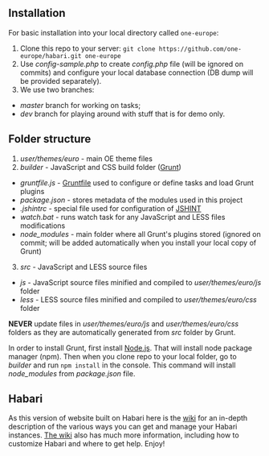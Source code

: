Installation
----------------------------------------------------

For basic installation into your local directory called `one-europe`:

1. Clone this repo to your server: `git clone https://github.com/one-europe/habari.git one-europe`
2. Use *config-sample.php* to create *config.php* file (will be ignored on commits) and configure your local database connection (DB dump will be provided separately).
3. We use two branches:
  * *master* branch for working on tasks;
  * *dev* branch for playing around with stuff that is for demo only.

Folder structure
----------------------------------------------------
1. *user/themes/euro* - main OE theme files
2. *builder* - JavaScript and CSS build folder ([Grunt](http://gruntjs.com))
 * *gruntfile.js* - [Gruntfile](http://gruntjs.com/sample-gruntfile) used to configure or define tasks and load Grunt plugins
 * *package.json* - stores metadata of the modules used in this project
 * *.jshintrc* - special file used for configuration of [JSHINT](http://jshint.com/about)
 * *watch.bat* - runs watch task for any JavaScript and LESS files modifications
 * *node_modules* - main folder where all Grunt's plugins stored (ignored on commit; will be added automatically when you install your local copy of Grunt)
3. *src* - JavaScript and LESS source files
 * *js* - JavaScript source files minified and compiled to *user/themes/euro/js* folder
 * *less* - LESS source files minified and compiled to *user/themes/euro/css* folder

**NEVER** update files in *user/themes/euro/js* and *user/themes/euro/css* folders as they are automatically generated from *src* folder by Grunt.

In order to install Grunt, first install [Node.js](https://nodejs.org). That will install node package manager (npm). Then when you clone repo to your local folder, go to *builder* and run `npm install` in the console. This command will install *node_modules* from *package.json* file.

Habari
----------------------------------------------------

As this version of website built on Habari here is the [wiki](http://wiki.habariproject.org/en/Habari_on_github) for an in-depth description of the various ways you can get and manage your Habari instances. [The wiki](http://wiki.habariproject.org/en/Main_Page) also has much more information, including how to customize Habari and where to get help. Enjoy!